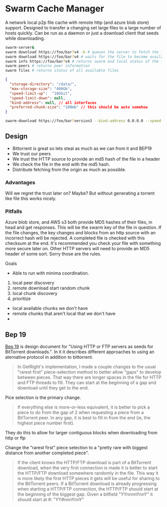 # Swarm Cache Manager

A network local p2p file cache with remote http (and azure blob store) support. Designed to transfer a changing set large files to a large number of hosts quickly. Can be run as a daemon or just a download client that seeds while downloading.

```bash
swarm-server&
swarm download https://foo/bar?v4 -b # queues the server to fetch the file while backgrounding the request
swarm download https://foo/bar?v4 # waits for the file to become available
swarm info https://foo/bar?v4 # returns swarm and local status of the file
swarm peers # returns peer information 
swarm files # returns status of all available files
```

```json
{
  "storage-directory": "/data/",
  "max-storage-size": "400Gb",
  "speed-limit-up":  "10Gbit",
  "speed-limit-down": null,
  "bind-address": null, // all interfaces
  "preferred-chunk-size": "100mb" // this should be auto somehow
}
```

```bash
swarm-download https://foo/bar?version3 --bind-address 0.0.0.0 --speed-limit-up 10Gbit --speed-limit-down 10Gbit --seed-until-idle=true
```

## Design

- Bittorrent is great so lets steal as much as we can from it and BEP19
- We trust our peers
- We trust the HTTP source to provide an md5 hash of the file in a header
- We check the file in the end with the md5 hash.
- Distribute fetching from the origin as much as possible.

### Advantages

Will we regret the trust later on? Maybe? But without generating a torrent like file this works nicely.

### Pitfalls

Azure blob store, and AWS s3 both provide MD5 hashes of their files, in head and get responses. This will be the swarm key of the file in question. If the file changes, the key changes and blocks from an http source with an incorrect hash will be rejected. A completed file is checked with this checksum at the end. It's recommended you check your file with something more secure later on. Other HTTP servers will need to provide an MD5 header of some sort. Sorry those are the rules.


Goals
- Able to run with minima coordination.

1. local peer discovery
1. remote download start random chunk
1. local chunk discovery
1. prioritize

  - local available chunks we don't have
  - remote chunks that aren't local that we don't have
  - 


## Bep 19
[Bep 19](https://www.bittorrent.org/beps/bep_0019.html) is design document for "Using HTTP or FTP servers as seeds for BitTorrent downloads.". In it it describes different approaches to using an aternative protocol in addition to bittorrent.

> In GetRight's implementation, I made a couple changes to the usual "rarest first" piece-selection method to better allow "gaps" to develop between pieces. That way there are longer spaces in the file for HTTP and FTP threads to fill. They can start at the beginning of a gap and download until they get to the end.

Pice selection is the primary change.
> If everything else is more-or-less equivalent, it is better to pick a piece to do from the gap of 2 when requesting a piece from a BitTorrent peer.
> In any gap, it is best to fill in from the end (ie, the highest piece number first).

They do this to allow for larger contiguous blocks when downloading from http or ftp

Change the "rarest first" piece selection to a "pretty rare with biggest distance from another completed piece".

> If the client knows the HTTP/FTP download is part of a BitTorrent download, when the very first connection is made it is better to start the HTTP/FTP download somewhere randomly in the file. This way it is more likely the first HTTP pieces it gets will be useful for sharing to the BitTorrent peers.
> If a BitTorrent download is already progressing when starting a HTTP/FTP connection, the HTTP/FTP should start at the beginning of the biggest gap. Given a bitfield "YYnnnnYnnY" it should start at #: "YY#nnnYnnY"

